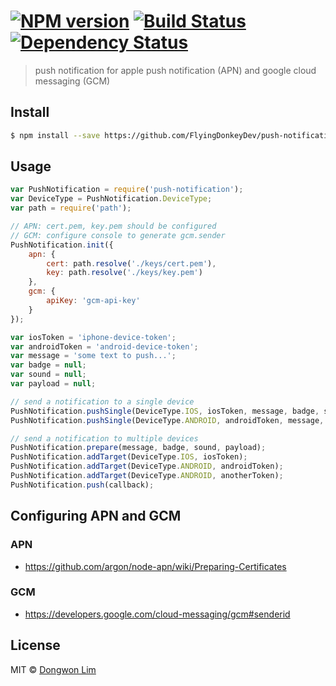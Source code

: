#  [![NPM version][npm-image]][npm-url] [![Build Status][travis-image]][travis-url] [![Dependency Status][daviddm-image]][daviddm-url]

> push notification for apple push notification (APN) and google cloud messaging (GCM)


## Install

```sh
$ npm install --save https://github.com/FlyingDonkeyDev/push-notification.git
```


## Usage

```js
var PushNotification = require('push-notification');
var DeviceType = PushNotification.DeviceType;
var path = require('path');

// APN: cert.pem, key.pem should be configured
// GCM: configure console to generate gcm.sender
PushNotification.init({
	apn: {
		cert: path.resolve('./keys/cert.pem'),
		key: path.resolve('./keys/key.pem')
	},
	gcm: {
		apiKey: 'gcm-api-key'
	}
});

var iosToken = 'iphone-device-token';
var androidToken = 'android-device-token';
var message = 'some text to push...';
var badge = null;
var sound = null;
var payload = null;

// send a notification to a single device
PushNotification.pushSingle(DeviceType.IOS, iosToken, message, badge, sound, payload);
PushNotification.pushSingle(DeviceType.ANDROID, androidToken, message, badge, sound, payload);

// send a notification to multiple devices
PushNotification.prepare(message, badge, sound, payload);
PushNotification.addTarget(DeviceType.IOS, iosToken);
PushNotification.addTarget(DeviceType.ANDROID, androidToken);
PushNotification.addTarget(DeviceType.ANDROID, anotherToken);
PushNotification.push(callback);
```


## Configuring APN and GCM

### APN
- <https://github.com/argon/node-apn/wiki/Preparing-Certificates>

### GCM
- <https://developers.google.com/cloud-messaging/gcm#senderid>


## License

MIT © [Dongwon Lim](./LICENSE)


[npm-image]: https://badge.fury.io/js/push-notification.svg
[npm-url]: https://npmjs.org/package/push-notification
[travis-image]: https://travis-ci.org/idw111/push-notification.svg?branch=master
[travis-url]: https://travis-ci.org/idw111/push-notification
[daviddm-image]: https://david-dm.org/idw111/push-notification.svg?theme=shields.io
[daviddm-url]: https://david-dm.org/idw111/push-notification
